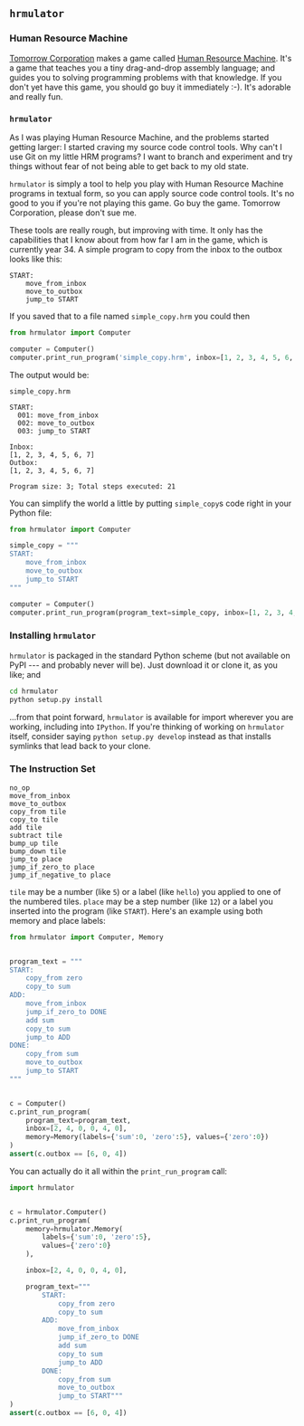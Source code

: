 ## `hrmulator`

### Human Resource Machine

[Tomorrow Corporation](https://tomorrowcorporation.com/) makes a game called [Human Resource Machine](https://tomorrowcorporation.com/humanresourcemachine).  It's a game that teaches you a tiny drag-and-drop assembly language; and guides you to solving programming problems with that knowledge.  If you don't yet have this game, you should go buy it immediately :-).  It's adorable and really fun.

### `hrmulator`

As I was playing Human Resource Machine, and the problems started getting larger: I started craving my source code control tools.  Why can't I use Git on my little HRM programs?  I want to branch and experiment and try things without fear of not being able to get back to my old state.

`hrmulator` is simply a tool to help you play with Human Resource Machine programs in textual form, so you can apply source code control tools.  It's no good to you if you're not playing this game.  Go buy the game.  Tomorrow Corporation, please don't sue me.

These tools are really rough, but improving with time.  It only has the capabilities that I know about from how far I am in the game, which is currently year 34.  A simple program to copy from the inbox to the outbox looks like this:

~~~Assembly
START:
    move_from_inbox
    move_to_outbox
    jump_to START
~~~

If you saved that to a file named `simple_copy.hrm` you could then

~~~Python
from hrmulator import Computer

computer = Computer()
computer.print_run_program('simple_copy.hrm', inbox=[1, 2, 3, 4, 5, 6, 7])
~~~

The output would be:

~~~console
simple_copy.hrm

START:
  001: move_from_inbox
  002: move_to_outbox
  003: jump_to START

Inbox:
[1, 2, 3, 4, 5, 6, 7]
Outbox:
[1, 2, 3, 4, 5, 6, 7]

Program size: 3; Total steps executed: 21
~~~

You can simplify the world a little by putting `simple_copy`s code right in your Python file:

~~~Python
from hrmulator import Computer

simple_copy = """
START:
    move_from_inbox
    move_to_outbox
    jump_to START
"""

computer = Computer()
computer.print_run_program(program_text=simple_copy, inbox=[1, 2, 3, 4, 5, 6, 7])
~~~

### Installing `hrmulator`

`hrmulator` is packaged in the standard Python scheme (but not available on PyPI --- and probably never will be).  Just download it or clone it, as you like; and

~~~Bash
cd hrmulator
python setup.py install
~~~

...from that point forward, `hrmulator` is available for import wherever you are working, including into `IPython`.  If you're thinking of working on `hrmulator` itself, consider saying `python setup.py develop` instead as that installs symlinks that lead back to your clone.

### The Instruction Set

~~~
no_op
move_from_inbox
move_to_outbox
copy_from tile
copy_to tile
add tile
subtract tile
bump_up tile
bump_down tile
jump_to place
jump_if_zero_to place
jump_if_negative_to place
~~~

`tile` may be a number (like `5`) or a label (like `hello`) you applied to one of the numbered tiles.  `place` may be a step number (like `12`) or a label you inserted into the program (like `START`).  Here's an example using both memory and place labels:

~~~Python
from hrmulator import Computer, Memory


program_text = """
START:
    copy_from zero
    copy_to sum
ADD:
    move_from_inbox
    jump_if_zero_to DONE
    add sum
    copy_to sum
    jump_to ADD
DONE:
    copy_from sum
    move_to_outbox
    jump_to START
"""


c = Computer()
c.print_run_program(
    program_text=program_text,
    inbox=[2, 4, 0, 0, 4, 0],
    memory=Memory(labels={'sum':0, 'zero':5}, values={'zero':0})
)
assert(c.outbox == [6, 0, 4])
~~~

You can actually do it all within the `print_run_program` call:

~~~Python
import hrmulator


c = hrmulator.Computer()
c.print_run_program(
    memory=hrmulator.Memory(
        labels={'sum':0, 'zero':5},
        values={'zero':0}
    ),

    inbox=[2, 4, 0, 0, 4, 0],

    program_text="""
        START:
            copy_from zero
            copy_to sum
        ADD:
            move_from_inbox
            jump_if_zero_to DONE
            add sum
            copy_to sum
            jump_to ADD
        DONE:
            copy_from sum
            move_to_outbox
            jump_to START"""
)
assert(c.outbox == [6, 0, 4])
~~~
